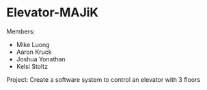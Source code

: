 # Elevator-MAJiK

Members:
  - Mike Luong
  - Aaron Kruck
  - Joshua Yonathan
  - Kelsi Stoltz

Project:
  Create a software system to control an elevator with 3 floors
